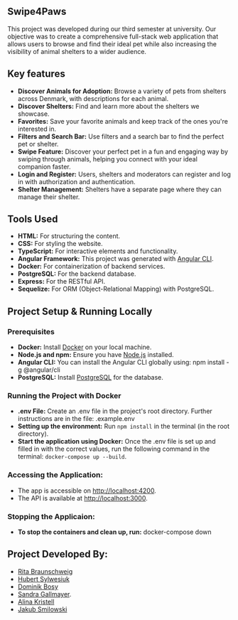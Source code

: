 ## Swipe4Paws

This project was developed during our third semester at university. Our objective was to create a comprehensive full-stack web application that allows users to browse and find their ideal pet while also increasing the visibility of animal shelters to a wider audience.

## Key features

- **Discover Animals for Adoption:** Browse a variety of pets from shelters across Denmark, with descriptions for each animal.
- **Discover Shelters:** Find and learn more about the shelters we showcase.
- **Favorites:** Save your favorite animals and keep track of the ones you're interested in.
- **Filters and Search Bar:** Use filters and a search bar to find the perfect pet or shelter.
- **Swipe Feature:** Discover your perfect pet in a fun and engaging way by swiping through animals, helping you connect with your ideal companion faster.
- **Login and Register:** Users, shelters and moderators can register and log in with authorization and authentication.
- **Shelter Management:** Shelters have a separate page where they can manage their shelter.

## Tools Used

- **HTML:** For structuring the content.
- **CSS:** For styling the website.
- **TypeScript:** For interactive elements and functionality.
- **Angular Framework:** This project was generated with [Angular CLI](https://github.com/angular/angular-cli).
- **Docker:** For containerization of backend services.
- **PostgreSQL:** For the backend database.
- **Express:** For the RESTful API.
- **Sequelize:** For ORM (Object-Relational Mapping) with PostgreSQL.

## Project Setup & Running Locally

### Prerequisites

- **Docker:** Install [Docker](https://www.docker.com/get-started) on your local machine.
- **Node.js and npm:** Ensure you have [Node.js](https://nodejs.org/) installed.
- **Angular CLI:** You can install the Angular CLI globally using: npm install -g @angular/cli
- **PostgreSQL:** Install [PostgreSQL](https://www.postgresql.org/download/) for the database.

### Running the Project with Docker
- **.env File:** Create an .env file in the project's root directory. Further instructions are in the file: .example.env
- **Setting up the environment:** Run `npm install` in the terminal (in the root directory).
- **Start the application using Docker:** Once the .env file is set up and filled in with the correct values, run the following command in the terminal: `docker-compose up --build`.

### Accessing the Application:

- The app is accessible on [http://localhost:4200](http://localhost:4200).
- The API is available at [http://localhost:3000](http://localhost:3000).

### Stopping the Applicaion:

- **To stop the containers and clean up, run:** docker-compose down


## Project Developed By:

- [Rita Braunschweig](https://github.com/pastelnata)
- [Hubert Sylwesiuk](https://github.com/sduhubert)
- [Dominik Bosy](https://github.com/Dobos23)
- [Sandra Gallmayer](http://github.com/Condesgall).
- [Alina Kristell](https://github.com/alikrist)
- [Jakub Smilowski](https://github.com/JakubSmilowski)